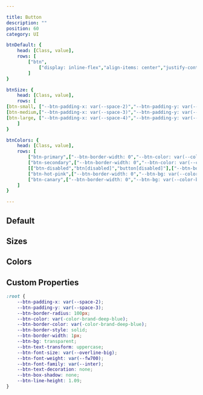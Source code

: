 ```yaml
---

title: Button
description: ""
position: 60
category: UI

btnDefault: {
	head: [Class, value],
	rows: [
		["btn",
			["display: inline-flex","align-items: center","justify-content: center","padding: var(--btn-padding-x) var(--btn-padding-y)","border: var(--btn-border-width) var(--btn-border-color) var(--btn-border-style)","border-radius: var(--btn-border-radius);color: var(--btn-color)","background-color: var(--btn-bg)","text-transform: var(--btn-text-transform);font-size: var(--btn-font-size)","font-weight: var(--btn-font-weight)","line-height: var(--btn-line-height)","letter-spacing: 2px","text-decoration: var(--btn-text-decoration)","cursor: var(--btn-cursor)" ]]
		]
}

btnSize: {
	head: [Class, value],
	rows: [
[btn-small, ["--btn-padding-x: var(--space-2)","--btn-padding-y: var(--space-3)"]],
[btn-medium,["--btn-padding-x: var(--space-3)","--btn-padding-y: var(--space-4)"]],
[btn-large, ["--btn-padding-x: var(--space-4)","--btn-padding-y: var(--space-6)"]]
	]
}

btnColors: {
	head: [Class, value],
	rows: [
		["btn-primary",["--btn-border-width: 0","--btn-color: var(--color-brand-deep-blue)","--btn-bg: var(--color-brand-mint)"]],
		["btn-secondary",["--btn-border-width: 0","--btn-color: var(--color-white)","--btn-bg: var(--color-brand-deep-blue)"]],
		[["btn-disabled","btn[disabled]","button[disabled]"],["--btn-border-width: 0","--btn-color: var(--color-gray-600)","--btn-bg: var(--color-gray-300)"]],
		["btn-hot-pink",["--btn-border-width: 0","--btn-bg: var(--color-brand-hot-pink)"]],
		["btn-canary",["--btn-border-width: 0","--btn-bg: var(--color-brand-canary)"]]
	]
}

---
```


## Default

<c-table pn="btnDefault"></c-table>

## Sizes

<c-table pn="btnSize"></c-table>

## Colors

<c-table pn="btnColors"></c-table>

## Custom Properties

```css
:root {
	--btn-padding-x: var(--space-2);
	--btn-padding-y: var(--space-3);
	--btn-border-radius: 100px;
	--btn-color: var(-color-brand-deep-blue);
	--btn-border-color: var(-color-brand-deep-blue);
	--btn-border-style: solid;
	--btn-border-width: 1px;
	--btn-bg: transparent;
	--btn-text-transform: uppercase;
	--btn-font-size: var(--overline-big);
	--btn-font-weight: var(--fw700);
	--btn-font-family: var(--inter);
	--btn-text-decoration: none;
	--btn-box-shadow: none;
	--btn-line-height: 1.09;
}
```
